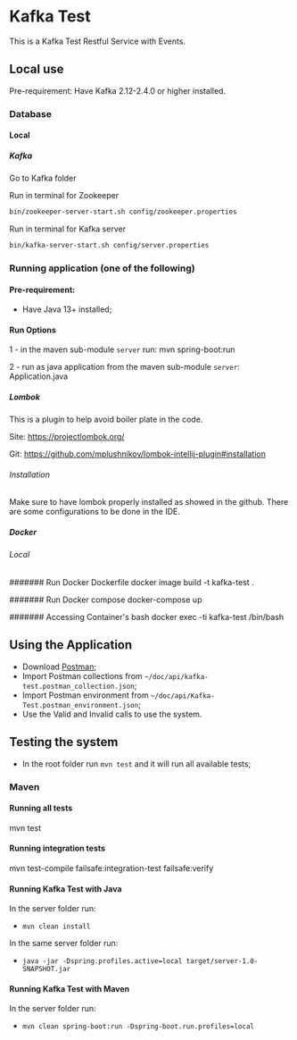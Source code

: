 # Kafka Test

This is a Kafka Test Restful Service with Events.

## Local use

Pre-requirement: Have Kafka 2.12-2.4.0 or higher installed.

### Database

#### Local

##### Kafka
Go to Kafka folder

Run in terminal for Zookeeper
```bash
bin/zookeeper-server-start.sh config/zookeeper.properties
```

Run in terminal for Kafka server
```bash
bin/kafka-server-start.sh config/server.properties
```

### Running application (one of the following)

#### Pre-requirement: 
- Have Java 13+ installed;

#### Run Options
1 - in the maven sub-module `server` run: mvn spring-boot:run
    
2 - run as java application from the maven sub-module `server`: Application.java

##### Lombok

This is a plugin to help avoid boiler plate in the code. 

Site: https://projectlombok.org/

Git: https://github.com/mplushnikov/lombok-intellij-plugin#installation

###### Installation

Make sure to have lombok properly installed as showed in the github. There are some configurations to be done in the IDE.

##### Docker

###### Local

####### Run Docker Dockerfile
docker image build -t kafka-test .

####### Run Docker compose 
docker-compose up

####### Accessing Container's bash
docker exec -ti kafka-test /bin/bash

## Using the Application
- Download [Postman](https://www.getpostman.com/);
- Import Postman collections from `~/doc/api/kafka-test.postman_collection.json`;
- Import Postman environment from `~/doc/api/Kafka-Test.postman_environment.json`;
- Use the Valid and Invalid calls to use the system.

## Testing the system
- In the root folder run `mvn test` and it will run all available tests;

### Maven 

#### Running all tests
mvn test

#### Running integration tests
mvn test-compile failsafe:integration-test failsafe:verify

#### Running Kafka Test with Java
In the server folder run:
- `mvn clean install`

In the same server folder run:
- `java -jar -Dspring.profiles.active=local target/server-1.0-SNAPSHOT.jar`

#### Running Kafka Test with Maven
In the server folder run:
- `mvn clean spring-boot:run -Dspring-boot.run.profiles=local`

